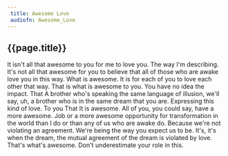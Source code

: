 ```yaml
---
 title: Awesome Love
 audiofn: Awesome_Love
---
```


## {{page.title}}

It isn't all that awesome to you for me to love you. The way I'm
describing. It's not all that awesome for you to believe that all of
those who are awake love you in this way. What is awesome. It is for
each of you to love each other that way. That is what is awesome to you.
You have no idea the impact. That A brother who's speaking the same
language of illusion, we'll say, uh, a brother who is in the same dream
that you are. Expressing this kind of love. To you That It is awesome.
All of you, you could say, have a more awesome. Job or a more awesome
opportunity for transformation in the world than I do or than any of us
who are awake do. Because we're not violating an agreement. We're being
the way you expect us to be. It's, it's when the dream, the mutual
agreement of the dream is violated by love. That's what's awesome. Don't
underestimate your role in this.


